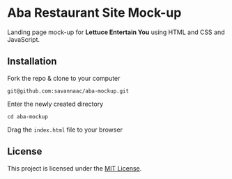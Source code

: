 # Aba Restaurant Site Mock-up
Landing page mock-up for **Lettuce Entertain You** using HTML and CSS and JavaScript.

## Installation
Fork the repo & clone to your computer

 `git@github.com:savannaac/aba-mockup.git`

Enter the newly created directory

 `cd aba-mockup`

Drag the `index.html` file to your browser

## License
This project is licensed under the [MIT License](https://www.mit.edu/~amini/LICENSE.md).
